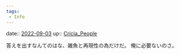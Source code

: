 ```yaml
---
tags:
 - Info
---
```


date:: [2022-09-03](Daily_Note/2022-09-03.md)
up:: [Cricia_People](../Bar/Novel/Nacaria/Cricia_People.md)

答えを出すなんてのはな、雑魚と再現性の為だけだ。
俺に必要ないのさ。